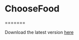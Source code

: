 # ChooseFood
=======

Download the latest version [here](https://github.com/Mause/ChooseFood/releases/download/latest/universal.apk)
